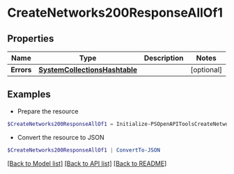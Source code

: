 # CreateNetworks200ResponseAllOf1
## Properties

Name | Type | Description | Notes
------------ | ------------- | ------------- | -------------
**Errors** | [**SystemCollectionsHashtable**](.md) |  | [optional] 

## Examples

- Prepare the resource
```powershell
$CreateNetworks200ResponseAllOf1 = Initialize-PSOpenAPIToolsCreateNetworks200ResponseAllOf1  -Errors null
```

- Convert the resource to JSON
```powershell
$CreateNetworks200ResponseAllOf1 | ConvertTo-JSON
```

[[Back to Model list]](../README.md#documentation-for-models) [[Back to API list]](../README.md#documentation-for-api-endpoints) [[Back to README]](../README.md)

